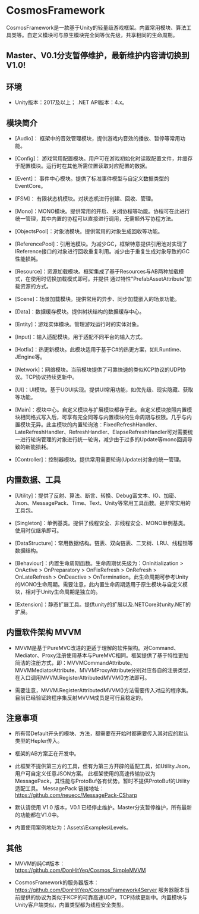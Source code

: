 # CosmosFramework
CosmosFramework是一款基于Unity的轻量级游戏框架。内置常用模块、算法工具类等。自定义模块可与原生模块完全同等优先级，共享相同的生命周期。

## Master、V0.1分支暂停维护，最新维护内容请切换到V1.0!

## 环境

- Unity版本：2017及以上； .NET API版本：4.x。

## 模块简介

- [Audio]： 框架中的音效管理模块，提供游戏内音效的播放、暂停等常用功能。

- [Config]： 游戏常用配置模块。用户可在游戏初始化时读取配置文件，并缓存于配置模块。运行时在其他所需位置读取对应配置的数据。

- [Event]： 事件中心模块。提供了标准事件模型与自定义数据类型的EventCore。

- [FSM]： 有限状态机模块。对状态机进行创建、回收、管理。

- [Mono]：MONO模块。提供常用的开启、关闭协程等功能。协程可在此进行统一管理，其中内置的协程可以直接进行调用，无需额外写协程方法。

- [ObjectsPool]：对象池模块。提供常用的对象生成回收等功能。

- [ReferencePool]：引用池模块。为减少GC，框架特意提供引用池对实现了IReference接口的对象进行回收重复利用。减少由于重复生成对象导致的GC性能损耗。

- [Resource]：资源加载模块。框架集成了基于Resources与AB两种加载模式，在使用时切换加载模式即可。并提供
通过特性"PrefabAssetAttribute"加载资源的方式。
- [Scene]：场景加载模块。提供常用的异步、同步加载嵌入的场景功能。

- [Data]：数据缓存模块。提供树状结构的数据缓存中心。

- [Entity]：游戏实体模块。管理游戏运行时的实体对象。

- [Input]：输入适配模块。用于适配不同平台的输入方式。

- [Hotfix]：热更新模块。此模块适用于基于C#的热更方案，如ILRuntime、JEngine等。

- [Network]：网络模块。当前模块提供了可靠快速的类似KCP协议的UDP协议。TCP协议持续更新中。

- [UI]：UI模块。基于UGUI实现。提供UI常用功能，如优先级、现实隐藏、获取等功能。

- [Main]：模块中心。自定义模块与扩展模块都存于此。自定义模块按照内置模块相同格式写入后，可享有完全同等与内置模块的生命周期与权限。几乎与内置模块无异。此主模块的内置轮询池：FixedRefreshHandler、LateRefreshHandler、RefreshHandler、ElapseRefreshHandler可对需要统一进行轮询管理的对象进行统一轮询，减少由于过多的Update等mono回调导致的新能损耗。

- [Controller]：控制器模块。提供常用需要轮询(Update)对象的统一管理。

## 内置数据、工具

- [Utility]：提供了反射、算法、断言、转换、Debug富文本、IO、加密、Json、MessagePack、Time、Text、Unity等常用工具函数。是非常实用的工具包。

- [Singleton]：单例基类。提供了线程安全、非线程安全、MONO单例基类。使用时仅继承即可。

- [DataStructure]：常用数据结构。链表、双向链表、二叉树、LRU、线程锁等数据结构。

- [Behaviour]：内置生命周期函数。生命周期优先级为：OnInitialization > OnActive > OnPreparatory > OnFixRefresh > OnRefresh > OnLateRefresh > OnDeactive > OnTermination。此生命周期可参考Unity的MONO生命周期。需要注意，此内置生命周期适用于原生模块与自定义模块，相对于Unity生命周期是独立的。

- [Extension]：静态扩展工具。提供unity的扩展以及.NETCore对unity.NET的扩展。

## 内置软件架构 MVVM

- MVVM是基于PureMVC改进的更适于理解的软件架构。对Command、Mediator、Proxy注册使用基本与PureMVC相同。框架提供了基于特性更加简洁的注册方式，即：MVVMCommandAttribute、MVVMMediatorAttribute、MVVMProxyAttribute分别对应各自的注册类型，在入口调用MVVM.RegisterAttributedMVVM()方法即可。

- 需要注意，MVVM.RegisterAttributedMVVM()方法需要传入对应的程序集。目前已经验证跨程序集反射MVVM成员是可行且稳定的。

## 注意事项

- 所有带Default开头的模块、方法，都需要在开始时都需要传入其对应的默认类型的Hepler传入。

- 框架的AB方案正在开发中。

- 此框架不提供第三方的工具，但有为第三方开辟的适配工具，如Utility.Json，用户可自定义任意JSON方案。
此框架使用的高速传输协议为MessagePack，其性能与ProtoBuf各有优势。暂时不提供ProtoBuf的Utility适配工具。
MessagePack 链接地址：https://github.com/neuecc/MessagePack-CSharp

- 默认请使用 V1.0 版本，V0.1 已经停止维护。Master分支暂停维护，所有最新的功能都在V1.0中。

- 内置使用案例地址为：Assets\Examples\Levels。

## 其他

- MVVM的纯C#版本：https://github.com/DonHitYep/Cosmos_SimpleMVVM

- CosmosFramework的服务器版本：https://github.com/DonHitYep/CosmosFramework4Server 
服务器版本当前提供的协议为类似于KCP的可靠高速UDP，TCP持续更新中。内置模块与Unity客户端类似，内置类型都为线程安全类型。




